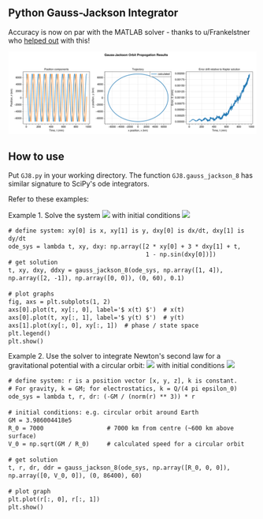 ## Python Gauss-Jackson Integrator

Accuracy is now on par with the MATLAB solver - thanks to u/Frankelstner who [helped out](https://www.reddit.com/r/learnpython/comments/114pjhb/comment/j8xp7mp/?utm_source=share&utm_medium=web2x&context=3) with this!

![image](Figure_1.png)

## How to use

Put `GJ8.py` in your working directory. The function `GJ8.gauss_jackson_8` has similar signature to SciPy's ode integrators.

Refer to these examples:

Example 1. Solve the system <img src="https://render.githubusercontent.com/render/math?math=\color{Orange}\left\{\begin{matrix}x''=2x+3y'+t\\y''=1-\sin(x')\end{matrix}\right"> with initial conditions <img src="https://render.githubusercontent.com/render/math?math=\color{Orange}x(0)=1,x'(0)=2,y(0)=4,y'(0)=-1.">

```
# define system: xy[0] is x, xy[1] is y, dxy[0] is dx/dt, dxy[1] is dy/dt
ode_sys = lambda t, xy, dxy: np.array([2 * xy[0] + 3 * dxy[1] + t,
                                       1 - np.sin(dxy[0])])
# get solution
t, xy, dxy, ddxy = gauss_jackson_8(ode_sys, np.array([1, 4]), np.array([2, -1]), np.array([0, 0]), (0, 60), 0.1)

# plot graphs
fig, axs = plt.subplots(1, 2)
axs[0].plot(t, xy[:, 0], label='$ x(t) $')  # x(t)
axs[0].plot(t, xy[:, 1], label='$ y(t) $')  # y(t)
axs[1].plot(xy[:, 0], xy[:, 1])  # phase / state space
plt.legend()
plt.show()
```

Example 2. Use the solver to integrate Newton's second law for a gravitational potential with a circular orbit:
<img src="https://render.githubusercontent.com/render/math?math=\color{Orange}\bold{r}''=-\frac{GM}{|r|^2}\hat{r}"> with initial conditions <img src="https://render.githubusercontent.com/render/math?math=\color{Orange}\bold{r}(0)=(7000,0,0), \bold{r}'(0)=(0, V_{0}, 0)">

```
# define system: r is a position vector [x, y, z], k is constant.
# For gravity, k = GM; for electrostatics, k = Q/(4 pi epsilon_0)
ode_sys = lambda t, r, dr: (-GM / (norm(r) ** 3)) * r

# initial conditions: e.g. circular orbit around Earth
GM = 3.986004418e5
R_0 = 7000                  # 7000 km from centre (~600 km above surface)
V_0 = np.sqrt(GM / R_0)     # calculated speed for a circular orbit

# get solution
t, r, dr, ddr = gauss_jackson_8(ode_sys, np.array([R_0, 0, 0]), np.array([0, V_0, 0]), (0, 86400), 60)
    
# plot graph
plt.plot(r[:, 0], r[:, 1])
plt.show()
```
